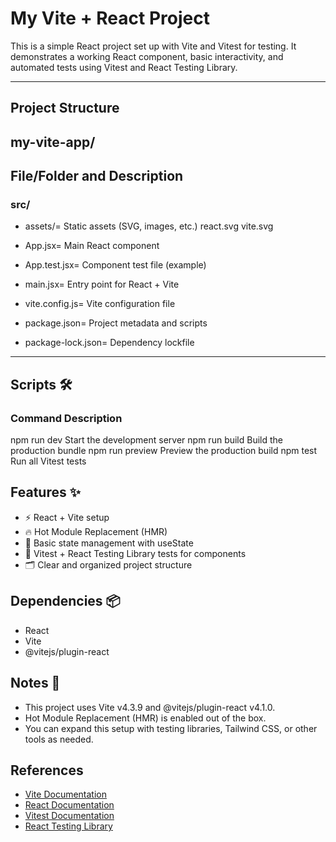 # My Vite + React Project

This is a simple React project set up with Vite and Vitest for testing. It demonstrates a working React component, basic interactivity, and automated tests using Vitest and React Testing Library.

---

## Project Structure

## my-vite-app/

## File/Folder  and  Description              
### src/

- assets/= Static assets (SVG, images, etc.)
react.svg
vite.svg

- App.jsx= Main React component

- App.test.jsx= Component test file (example)

- main.jsx= Entry point for React + Vite

- vite.config.js= Vite configuration file

- package.json= Project metadata and scripts

- package-lock.json= Dependency lockfile



---

## Scripts   🛠
### Command	                      Description
npm run dev	                      Start the development server
npm run build	                  Build the production bundle
npm run preview	                  Preview the production build
npm test	                      Run all Vitest tests

## Features  ✨

- ⚡ React + Vite setup
- 🔥 Hot Module Replacement (HMR)
- 🧮 Basic state management with useState
- 🧪 Vitest + React Testing Library tests for components
- 🗂 Clear and organized project structure


## Dependencies  📦

- React
- Vite
- @vitejs/plugin-react


## Notes  🔧

- This project uses Vite v4.3.9 and @vitejs/plugin-react v4.1.0.
- Hot Module Replacement (HMR) is enabled out of the box.
- You can expand this setup with testing libraries, Tailwind CSS, or other tools as needed.

## References

- [Vite Documentation](https://vitejs.dev/guide/)
- [React Documentation](https://react.dev/)
- [Vitest Documentation](https://vitest.dev/guide/)
- [React Testing Library](https://testing-library.com/docs/react-testing-library/intro/)


